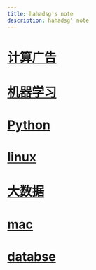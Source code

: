 ```yaml
---
title: hahadsg's note
description: hahadsg' note
---
```


# [计算广告](./ComputationalAdvertising/index.md)

# [机器学习](./MachineLearning/index.md)

# [Python](./python/SUMMARY.md)

# [linux](./linux/SUMMARY.md)

# [大数据](./bigdata/index.md)

# [mac](./mac/SUMMARY.md)

# [databse](./database/SUMMARY.md)
